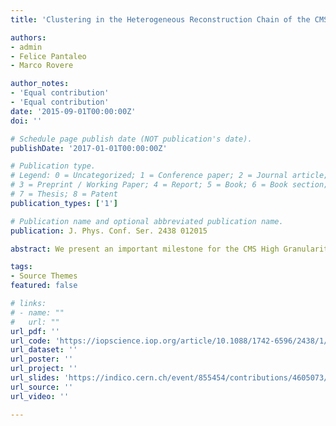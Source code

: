 ```yaml
---
title: 'Clustering in the Heterogeneous Reconstruction Chain of the CMS HGCAL Detector'

authors:
- admin
- Felice Pantaleo
- Marco Rovere

author_notes:
- 'Equal contribution'
- 'Equal contribution'
date: '2015-09-01T00:00:00Z'
doi: ''

# Schedule page publish date (NOT publication's date).
publishDate: '2017-01-01T00:00:00Z'

# Publication type.
# Legend: 0 = Uncategorized; 1 = Conference paper; 2 = Journal article;
# 3 = Preprint / Working Paper; 4 = Report; 5 = Book; 6 = Book section;
# 7 = Thesis; 8 = Patent
publication_types: ['1']

# Publication name and optional abbreviated publication name.
publication: J. Phys. Conf. Ser. 2438 012015

abstract: We present an important milestone for the CMS High Granularity Calorimeter (HGCAL) event reconstruction: the deployment of the GPU clustering algorithm (CLUE) to the CMS software. The connection between GPU CLUE and the preceding GPU calibration step is thus made possible, further extending the heterogeneous chain of HGCAL's reconstruction framework. In addition to improvements brought by CLUE's deployment, new recursive device kernels are added to efficiently calculate the position and energy of CLUE clusters. Data conversions between GPU and CPU are included to facilitate the validation of the algorithms and increase the flexibility of the reconstruction. For the first time in HGCAL, conditions data are deployed to the GPU and made available on demand at any stage of the heterogeneous reconstruction. This is achieved via a new geometry ordering scheme in which physical and memory locations are connected. This scheme is successfully tested with the GPU CLUE version reported here, and is expected to have a broad range of applicability for future heterogeneous developments in CMS. Finally, the performance of the combined calibration and clustering algorithms on GPU is assessed and compared to its CPU counterpart.

tags:
- Source Themes
featured: false

# links:
# - name: ""
#   url: ""
url_pdf: ''
url_code: 'https://iopscience.iop.org/article/10.1088/1742-6596/2438/1/012015'
url_dataset: ''
url_poster: ''
url_project: ''
url_slides: 'https://indico.cern.ch/event/855454/contributions/4605073/'
url_source: ''
url_video: ''

---
```

